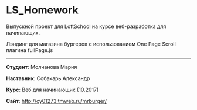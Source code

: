 # LS_Homework

Выпускной проект для LoftSchool на курсе веб-разработка для начинающих.

Лэндинг для магазина бургеров с использованием One Page Scroll плагина fullPage.js

-------

**Студент**: Молчанова Мария

**Наставник**: Собакарь Александр

**Курс**: Веб для начинающих (10.2017)

**Сайт**: http://cy01273.tmweb.ru/mrburger/
